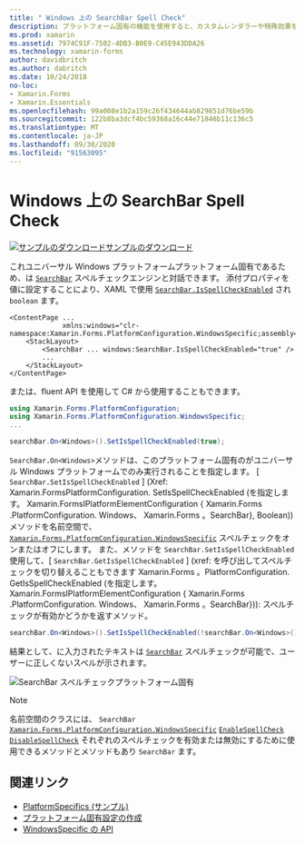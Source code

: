 ```yaml
---
title: " Windows 上の SearchBar Spell Check"
description: プラットフォーム固有の機能を使用すると、カスタムレンダラーや特殊効果を実装することなく、特定のプラットフォームでのみ使用できる機能を使用できます。 この記事では、SearchBar がスペルチェックエンジンと対話できるようにする Windows プラットフォーム固有のを使用する方法について説明します。
ms.prod: xamarin
ms.assetid: 7974C91F-7502-4DB3-B0E9-C45E943DDA26
ms.technology: xamarin-forms
author: davidbritch
ms.author: dabritch
ms.date: 10/24/2018
no-loc:
- Xamarin.Forms
- Xamarin.Essentials
ms.openlocfilehash: 99a008e1b2a159c26f434644ab829851d76be59b
ms.sourcegitcommit: 122b8ba3dcf4bc59368a16c44e71846b11c136c5
ms.translationtype: MT
ms.contentlocale: ja-JP
ms.lasthandoff: 09/30/2020
ms.locfileid: "91563095"
---
```

# <a name="searchbar-spell-check-on-windows"></a>Windows 上の SearchBar Spell Check

[![サンプルのダウンロード](~/media/shared/download.png)サンプルのダウンロード](https://docs.microsoft.com/samples/xamarin/xamarin-forms-samples/userinterface-platformspecifics)

これユニバーサル Windows プラットフォームプラットフォーム固有であるため、は [`SearchBar`](xref:Xamarin.Forms.SearchBar) スペルチェックエンジンと対話できます。 添付プロパティを値に設定することにより、XAML で使用 [`SearchBar.IsSpellCheckEnabled`](xref:Xamarin.Forms.PlatformConfiguration.WindowsSpecific.SearchBar.IsSpellCheckEnabledProperty) され `boolean` ます。

```xaml
<ContentPage ...
             xmlns:windows="clr-namespace:Xamarin.Forms.PlatformConfiguration.WindowsSpecific;assembly=Xamarin.Forms.Core">
    <StackLayout>
        <SearchBar ... windows:SearchBar.IsSpellCheckEnabled="true" />
        ...
    </StackLayout>
</ContentPage>
```

または、fluent API を使用して C# から使用することもできます。

```csharp
using Xamarin.Forms.PlatformConfiguration;
using Xamarin.Forms.PlatformConfiguration.WindowsSpecific;
...

searchBar.On<Windows>().SetIsSpellCheckEnabled(true);
```

`SearchBar.On<Windows>`メソッドは、このプラットフォーム固有のがユニバーサル Windows プラットフォームでのみ実行されることを指定します。 [ `SearchBar.SetIsSpellCheckEnabled` ] (Xref: Xamarin.FormsPlatformConfiguration. SetIsSpellCheckEnabled (を指定します。 Xamarin.FormsIPlatformElementConfiguration { Xamarin.Forms .PlatformConfiguration. Windows、 Xamarin.Forms 。SearchBar}, Boolean)) メソッドを名前空間で、 [`Xamarin.Forms.PlatformConfiguration.WindowsSpecific`](xref:Xamarin.Forms.PlatformConfiguration.WindowsSpecific) スペルチェックをオンまたはオフにします。 また、メソッドを `SearchBar.SetIsSpellCheckEnabled` 使用して、[ `SearchBar.GetIsSpellCheckEnabled` ] (xref: を呼び出してスペルチェックを切り替えることもできます Xamarin.Forms 。PlatformConfiguration. GetIsSpellCheckEnabled (を指定します。 Xamarin.FormsIPlatformElementConfiguration { Xamarin.Forms .PlatformConfiguration. Windows、 Xamarin.Forms 。SearchBar})): スペルチェックが有効かどうかを返すメソッド。

```csharp
searchBar.On<Windows>().SetIsSpellCheckEnabled(!searchBar.On<Windows>().GetIsSpellCheckEnabled());
```

結果として、に入力されたテキストは [`SearchBar`](xref:Xamarin.Forms.SearchBar) スペルチェックが可能で、ユーザーに正しくないスペルが示されます。

![SearchBar スペルチェックプラットフォーム固有](searchbar-spell-check-images/searchbar-spellcheck.png "SearchBar スペルチェックプラットフォーム固有")

> [!NOTE]
> 名前空間のクラスには、 `SearchBar` [`Xamarin.Forms.PlatformConfiguration.WindowsSpecific`](xref:Xamarin.Forms.PlatformConfiguration.WindowsSpecific) [`EnableSpellCheck`](xref:Xamarin.Forms.PlatformConfiguration.WindowsSpecific.SearchBar.EnableSpellCheck*) [`DisableSpellCheck`](xref:Xamarin.Forms.PlatformConfiguration.WindowsSpecific.SearchBar.DisableSpellCheck*) それぞれのスペルチェックを有効または無効にするために使用できるメソッドとメソッドもあり `SearchBar` ます。

## <a name="related-links"></a>関連リンク

- [PlatformSpecifics (サンプル)](/samples/xamarin/xamarin-forms-samples/userinterface-platformspecifics)
- [プラットフォーム固有設定の作成](~/xamarin-forms/platform/platform-specifics/index.md#creating-platform-specifics)
- [WindowsSpecific の API](xref:Xamarin.Forms.PlatformConfiguration.WindowsSpecific)